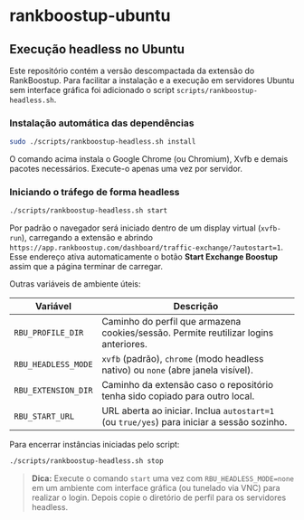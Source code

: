 # rankboostup-ubuntu

## Execução headless no Ubuntu

Este repositório contém a versão descompactada da extensão do RankBoostup. Para facilitar a instalação e a execução em servidores Ubuntu sem interface gráfica foi adicionado o script `scripts/rankboostup-headless.sh`.

### Instalação automática das dependências

```bash
sudo ./scripts/rankboostup-headless.sh install
```

O comando acima instala o Google Chrome (ou Chromium), Xvfb e demais pacotes necessários. Execute-o apenas uma vez por servidor.

### Iniciando o tráfego de forma headless

```bash
./scripts/rankboostup-headless.sh start
```

Por padrão o navegador será iniciado dentro de um display virtual (`xvfb-run`), carregando a extensão e abrindo `https://app.rankboostup.com/dashboard/traffic-exchange/?autostart=1`. Esse endereço ativa automaticamente o botão **Start Exchange Boostup** assim que a página terminar de carregar.

Outras variáveis de ambiente úteis:

| Variável              | Descrição                                                                                 |
|-----------------------|-------------------------------------------------------------------------------------------|
| `RBU_PROFILE_DIR`     | Caminho do perfil que armazena cookies/sessão. Permite reutilizar logins anteriores.      |
| `RBU_HEADLESS_MODE`   | `xvfb` (padrão), `chrome` (modo headless nativo) ou `none` (abre janela visível).        |
| `RBU_EXTENSION_DIR`   | Caminho da extensão caso o repositório tenha sido copiado para outro local.              |
| `RBU_START_URL`       | URL aberta ao iniciar. Inclua `autostart=1` (ou `true/yes`) para iniciar a sessão sozinho.|

Para encerrar instâncias iniciadas pelo script:

```bash
./scripts/rankboostup-headless.sh stop
```

> **Dica:** Execute o comando `start` uma vez com `RBU_HEADLESS_MODE=none` em um ambiente com interface gráfica (ou tunelado via VNC) para realizar o login. Depois copie o diretório de perfil para os servidores headless.
 

